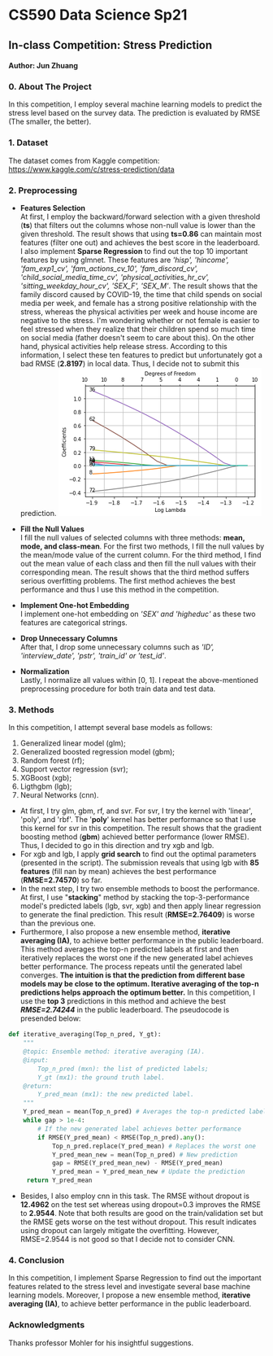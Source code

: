 # CS590 Data Science Sp21
## In-class Competition: Stress Prediction

#### Author: Jun Zhuang


### 0. About The Project
In this competition, I employ several machine learning models to predict the stress level based on the survey data. The prediction is evaluated by RMSE (The smaller, the better).


### 1. Dataset
The dataset comes from Kaggle competition: <https://www.kaggle.com/c/stress-prediction/data>


### 2. Preprocessing
* **Features Selection**  
At first, I employ the backward/forward selection with a given threshold (**ts**) that filters out the columns whose non-null value is lower than the given threshold. The result shows that using **ts=0.86** can maintain most features (filter one out) and achieves the best score in the leaderboard.  
I also implement **Sparse Regression** to find out the top 10 important features by using glmnet. These features are *'hisp', 'hincome', 'fam_exp1_cv', 'fam_actions_cv_10', 'fam_discord_cv', 'child_social_media_time_cv', 'physical_activities_hr_cv', 'sitting_weekday_hour_cv', 'SEX_F', 'SEX_M'*. The result shows that the family discord caused by COVID-19, the time that child spends on social media per week, and female has a strong positive relationship with the stress, whereas the physical activities per week and house income are negative to the stress. I'm wondering whether or not female is easier to feel stressed when they realize that their children spend so much time on social media (father doesn't seem to care about this). On the other hand, physical activities help release stress. According to this information, I select these ten features to predict but unfortunately got a bad RMSE (**2.8197**) in local data. Thus, I decide not to submit this prediction.
![image](https://github.com/junzhuang-code/stress_prediction/blob/main/data/dof.png)

* **Fill the Null Values**  
I fill the null values of selected columns with three methods: **mean, mode, and class-mean**. For the first two methods, I fill the null values by the mean/mode value of the current column. For the third method, I find out the mean value of each class and then fill the null values with their corresponding mean. The result shows that the third method suffers serious overfitting problems. The first method achieves the best performance and thus I use this method in the competition.

* **Implement One-hot Embedding**  
I implement one-hot embedding on *'SEX' and 'higheduc'* as these two features are categorical strings. 

* **Drop Unnecessary Columns**  
After that, I drop some unnecessary columns such as *'ID', 'interview_date', 'pstr', 'train_id' or 'test_id'*.

* **Normalization**  
Lastly, I normalize all values within [0, 1]. I repeat the above-mentioned preprocessing procedure for both train data and test data.


### 3. Methods
In this competition, I attempt several base models as follows:  
1. Generalized linear model (glm);
2. Generalized boosted regression model (gbm);
3. Random forest (rf);
4. Support vector regression (svr);
5. XGBoost (xgb);
6. Ligthgbm (lgb);
7. Neural Networks (cnn).


* At first, I try glm, gbm, rf, and svr. For svr, I try the kernel with 'linear', 'poly', and 'rbf'. The '**poly**' kernel has better performance so that I use this kernel for svr in this competition. The result shows that the gradient boosting method (**gbm**) achieved better performance (lower RMSE). Thus, I decided to go in this direction and try xgb and lgb.  
* For xgb and lgb, I apply **grid search** to find out the optimal parameters (presented in the script). The submission reveals that using lgb with **85 features** (fill nan by mean) achieves the best performance (**RMSE=2.74570**) so far.  
* In the next step, I try two ensemble methods to boost the performance. At first, I use "**stacking**" method by stacking the top-3-performance model's predicted labels (lgb, svr, xgb) and then apply linear regression to generate the final prediction. This result (**RMSE=2.76409**) is worse than the previous one.  
* Furthermore, I also propose a new ensemble method, **iterative averaging (IA)**, to achieve better performance in the public leaderboard. This method averages the top-n predicted labels at first and then iteratively replaces the worst one if the new generated label achieves better performance. The process repeats until the generated label converges. **The intuition is that the prediction from different base models may be close to the optimum. Iterative averaging of the top-n predictions helps approach the optimum better.** In this competition, I use the **top 3** predictions in this method and achieve the best ***RMSE=2.74244*** in the public leaderboard. The pseudocode is presended below:  
```python
def iterative_averaging(Top_n_pred, Y_gt):
    """
    @topic: Ensemble method: iterative averaging (IA).
    @input: 
        Top_n_pred (mxn): the list of predicted labels;
        Y_gt (mx1): the ground truth label.
    @return:
        Y_pred_mean (mx1): the new predicted label.
    """
    Y_pred_mean = mean(Top_n_pred) # Averages the top-n predicted labels
    while gap > 1e-4:
        # If the new generated label achieves better performance
        if RMSE(Y_pred_mean) < RMSE(Top_n_pred).any(): 
            Top_n_pred.replace(Y_pred_mean) # Replaces the worst one
            Y_pred_mean_new = mean(Top_n_pred) # New prediction
            gap = RMSE(Y_pred_mean_new) - RMSE(Y_pred_mean)
            Y_pred_mean = Y_pred_mean_new # Update the prediction
     return Y_pred_mean
```

* Besides, I also employ cnn in this task. The RMSE without dropout is **12.4962** on the test set whereas using dropout=0.3 improves the RMSE to **2.9544**. Note that both results are good on the train/validation set but the RMSE gets worse on the test without dropout. This result indicates using dropout can largely mitigate the overfitting. However, RMSE=2.9544 is not good so that I decide not to consider CNN.


### 4. Conclusion
In this competition, I implement Sparse Regression to find out the important features related to the stress level and investigate several base machine learning models. Moreover, I propose a new ensemble method, **iterative averaging (IA)**, to achieve better performance in the public leaderboard.


### Acknowledgments
 Thanks professor Mohler for his insightful suggestions.
